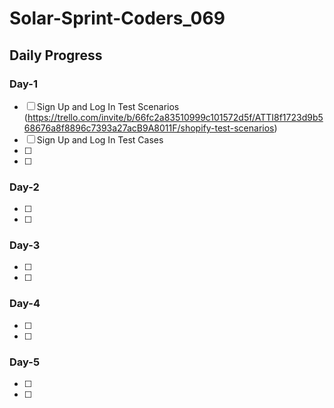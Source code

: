 # Solar-Sprint-Coders_069

## Daily Progress

### Day-1
- [ ] Sign Up and Log In Test Scenarios (https://trello.com/invite/b/66fc2a83510999c101572d5f/ATTI8f1723d9b568676a8f8896c7393a27acB9A8011F/shopify-test-scenarios)
- [ ] Sign Up and Log In Test Cases
- [ ] 
- [ ] 

### Day-2
- [ ] 
- [ ] 

### Day-3
- [ ] 
- [ ] 

### Day-4
- [ ] 
- [ ] 

### Day-5
- [ ] 
- [ ] 
